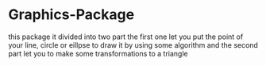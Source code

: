 # Graphics-Package
this package it divided into two part the first one  let you put the point of your line, circle or eillpse to draw it by using some algorithm and the second part let you to make some transformations to a triangle
